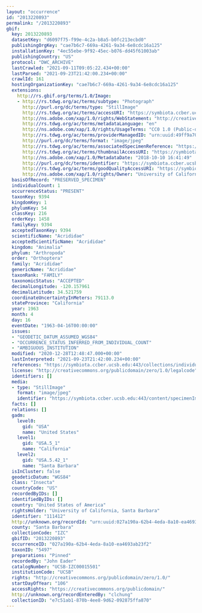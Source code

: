 ```yaml
---
layout: "occurrence"
id: "2013220893"
permalink: "/2013220893"
gbif:
  key: 2013220893
  datasetKey: "d6097f75-f99e-4c2a-b8a5-b0fc213ecbd0"
  publishingOrgKey: "cae7b6c7-669a-4261-9a34-6e8cdc16a125"
  installationKey: "4ec55ebe-9f92-45ec-b076-dd45f61003ab"
  publishingCountry: "US"
  protocol: "DWC_ARCHIVE"
  lastCrawled: "2021-09-11T09:05:22.434+00:00"
  lastParsed: "2021-09-23T21:42:00.234+00:00"
  crawlId: 161
  hostingOrganizationKey: "cae7b6c7-669a-4261-9a34-6e8cdc16a125"
  extensions:
    http://rs.gbif.org/terms/1.0/Image:
    - http://rs.tdwg.org/ac/terms/subtype: "Photograph"
      http://purl.org/dc/terms/type: "StillImage"
      http://rs.tdwg.org/ac/terms/accessURI: "https://symbiota.ccber.ucsb.edu:443/content/specimenImages/UCSB_IZC/UCSB-IZC00015/UCSB-IZC00015501_lg.jpg"
      http://ns.adobe.com/xap/1.0/rights/WebStatement: "http://creativecommons.org/publicdomain/zero/1.0/"
      http://rs.tdwg.org/ac/terms/metadataLanguage: "en"
      http://ns.adobe.com/xap/1.0/rights/UsageTerms: "CC0 1.0 (Public-domain)"
      http://rs.tdwg.org/ac/terms/providerManagedID: "urn:uuid:49ff9a70-f32f-4de2-a51f-f0f2fc9b1749"
      http://purl.org/dc/terms/format: "image/jpeg"
      http://rs.tdwg.org/ac/terms/associatedSpecimenReference: "https://symbiota.ccber.ucsb.edu:443/collections/individual/index.php?occid=111412"
      http://rs.tdwg.org/ac/terms/thumbnailAccessURI: "https://symbiota.ccber.ucsb.edu:443/content/specimenImages/UCSB_IZC/UCSB-IZC00015/UCSB-IZC00015501_tn.jpg"
      http://ns.adobe.com/xap/1.0/MetadataDate: "2018-10-10 16:41:49"
      http://purl.org/dc/terms/identifier: "https://symbiota.ccber.ucsb.edu:443/content/specimenImages/UCSB_IZC/UCSB-IZC00015/UCSB-IZC00015501_lg.jpg"
      http://rs.tdwg.org/ac/terms/goodQualityAccessURI: "https://symbiota.ccber.ucsb.edu:443/content/specimenImages/UCSB_IZC/UCSB-IZC00015/UCSB-IZC00015501.jpg"
      http://ns.adobe.com/xap/1.0/rights/Owner: "University of California, Santa Barbara"
  basisOfRecord: "PRESERVED_SPECIMEN"
  individualCount: 1
  occurrenceStatus: "PRESENT"
  taxonKey: 9394
  kingdomKey: 1
  phylumKey: 54
  classKey: 216
  orderKey: 1458
  familyKey: 9394
  acceptedTaxonKey: 9394
  scientificName: "Acrididae"
  acceptedScientificName: "Acrididae"
  kingdom: "Animalia"
  phylum: "Arthropoda"
  order: "Orthoptera"
  family: "Acrididae"
  genericName: "Acrididae"
  taxonRank: "FAMILY"
  taxonomicStatus: "ACCEPTED"
  decimalLongitude: -120.157961
  decimalLatitude: 34.521759
  coordinateUncertaintyInMeters: 79113.0
  stateProvince: "California"
  year: 1963
  month: 4
  day: 16
  eventDate: "1963-04-16T00:00:00"
  issues:
  - "GEODETIC_DATUM_ASSUMED_WGS84"
  - "OCCURRENCE_STATUS_INFERRED_FROM_INDIVIDUAL_COUNT"
  - "AMBIGUOUS_INSTITUTION"
  modified: "2020-12-28T12:48:47.000+00:00"
  lastInterpreted: "2021-09-23T21:42:00.234+00:00"
  references: "https://symbiota.ccber.ucsb.edu:443/collections/individual/index.php?occid=111412"
  license: "http://creativecommons.org/publicdomain/zero/1.0/legalcode"
  identifiers: []
  media:
  - type: "StillImage"
    format: "image/jpeg"
    identifier: "https://symbiota.ccber.ucsb.edu:443/content/specimenImages/UCSB_IZC/UCSB-IZC00015/UCSB-IZC00015501_lg.jpg"
  facts: []
  relations: []
  gadm:
    level0:
      gid: "USA"
      name: "United States"
    level1:
      gid: "USA.5_1"
      name: "California"
    level2:
      gid: "USA.5.42_1"
      name: "Santa Barbara"
  isInCluster: false
  geodeticDatum: "WGS84"
  class: "Insecta"
  countryCode: "US"
  recordedByIDs: []
  identifiedByIDs: []
  country: "United States of America"
  rightsHolder: "University of California, Santa Barbara"
  identifier: "111412"
  http://unknown.org/recordId: "urn:uuid:027a190a-62b4-4eda-8a10-ea4693ab23f2"
  county: "Santa Barbara"
  collectionCode: "IZC"
  gbifID: "2013220893"
  occurrenceID: "027a190a-62b4-4eda-8a10-ea4693ab23f2"
  taxonID: "5497"
  preparations: "Pinned"
  recordedBy: "John Eader"
  catalogNumber: "UCSB-IZC00015501"
  institutionCode: "UCSB"
  rights: "http://creativecommons.org/publicdomain/zero/1.0/"
  startDayOfYear: "106"
  accessRights: "https://creativecommons.org/publicdomain/"
  http://unknown.org/recordEnteredBy: "clchung"
  collectionID: "e7c51ab1-870b-4ee8-9d62-092875ffa870"
---
```


